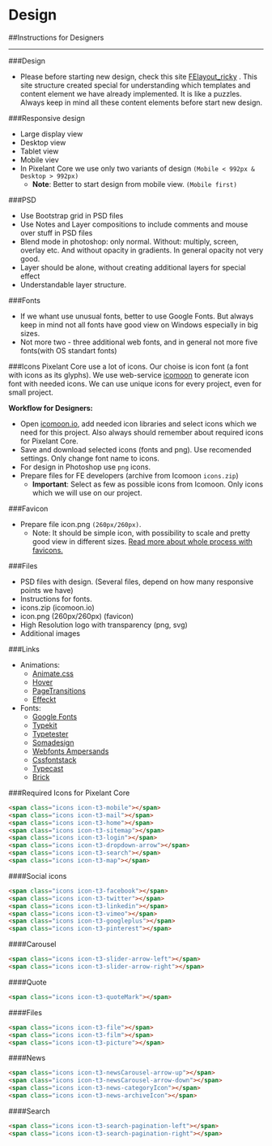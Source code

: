 # Design
##Instructions for Designers

---

###Design
* Please before starting new design, check this site [FElayout_ricky](http://felayout_ricky.testserver.pixelant.nu/) . This site structure created special for understanding which templates and content element we have already implemented. It is like a puzzles. Always keep in mind all these content elements before start new design.

###Responsive design
* Large display view
* Desktop view
* Tablet view
* Mobile viev
* In Pixelant Core we use only two variants of design ```(Mobile < 992px & Desktop > 992px)```
  * **Note**: Better to start design from mobile view. ```(Mobile first)```

###PSD
* Use Bootstrap grid in PSD files
* Use Notes and Layer compositions to include comments and mouse over stuff in PSD files
* Blend mode in photoshop: only normal. Without: multiply, screen, overlay etc. And without opacity in gradients. In general opacity not very good.
* Layer should be alone, without creating additional layers for special effect
* Understandable layer structure.


###Fonts
* If we whant use unusual fonts, better to use Google Fonts. But always keep in mind not all fonts have good view on Windows especially in big sizes.
* Not more two - three additional web fonts, and in general not more five fonts(with OS standart fonts)


###Icons
Pixelant Core use a lot of icons. Our choise is icon font (a font with icons as its glyphs). We use web-service [icomoon](https://icomoon.io/) to generate icon font with needed icons. We can use unique icons for every project, even for small project.  

**Workflow for Designers:**  

* Open [icomoon.io](https://icomoon.io/), add needed icon libraries and select icons which we need for this project. Also always should remember about required icons for Pixelant Core.
* Save and download selected icons (fonts and png). Use recomended settings. Only change font name to icons.
* For design in Photoshop use ```png``` icons.
* Prepare files for FE developers (archive from Icomoon ```icons.zip```)
  * **Important**: Select as few as possible icons from Icomoon. Only icons which we will use on our project.


###Favicon
* Prepare file icon.png ```(260px/260px)```.
  * Note: It should be simple icon, with possibility to scale and pretty good view in different sizes. [Read more about whole process with favicons.](https://pixelant.gitbooks.io/doc/content/rootfiles.html)


###Files
* PSD files with design. (Several files, depend on how many responsive points we have)
* Instructions for fonts.
* icons.zip (icomoon.io)
* icon.png (260px/260px) (favicon)
* High Resolution logo with transparency (png, svg)
* Additional images

###Links
* Animations:
  * [Animate.css](http://daneden.github.io/animate.css/)
  * [Hover](http://ianlunn.github.io/Hover/)
  * [PageTransitions](http://tympanus.net/Development/PageTransitions/)
  * [Effeckt](http://h5bp.github.io/Effeckt.css/#0)
* Fonts:
  * [Google Fonts](https://www.google.com/fonts/)
  * [Typekit](https://typekit.com/)
  * [Typetester](https://www.typetester.org/)
  * [Somadesign](http://somadesign.ca/demos/better-google-fonts/)
  * [Webfonts Ampersands](http://hail2u.github.io/google-webfonts-ampersands.html)
  * [Cssfontstack](http://www.cssfontstack.com/)
  * [Typecast](http://typecast.com/preview/google)
  * [Brick](http://brick.im/)

###Required Icons for Pixelant Core

```html
<span class="icons icon-t3-mobile"></span>
<span class="icons icon-t3-mail"></span>
<span class="icons icon-t3-home"></span>
<span class="icons icon-t3-sitemap"></span>
<span class="icons icon-t3-login"></span>
<span class="icons icon-t3-dropdown-arrow"></span>
<span class="icons icon-t3-search"></span>
<span class="icons icon-t3-map"></span>
```
####Social icons

```html
<span class="icons icon-t3-facebook"></span>
<span class="icons icon-t3-twitter"></span>
<span class="icons icon-t3-linkedin"></span>
<span class="icons icon-t3-vimeo"></span>
<span class="icons icon-t3-googleplus"></span>
<span class="icons icon-t3-pinterest"></span>
```
####Carousel
```html
<span class="icons icon-t3-slider-arrow-left"></span>
<span class="icons icon-t3-slider-arrow-right"></span>
```
####Quote
```html
<span class="icons icon-t3-quoteMark"></span>
```
####Files
```html
<span class="icons icon-t3-file"></span>
<span class="icons icon-t3-film"></span>
<span class="icons icon-t3-picture"></span>
```
####News
```html
<span class="icons icon-t3-newsCarousel-arrow-up"></span>
<span class="icons icon-t3-newsCarousel-arrow-down"></span>
<span class="icons icon-t3-news-categoryIcon"></span>
<span class="icons icon-t3-news-archiveIcon"></span>
```
####Search
```html
<span class="icons icon-t3-search-pagination-left"></span>
<span class="icons icon-t3-search-pagination-right"></span>
```
